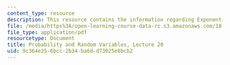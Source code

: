 ```yaml
---
content_type: resource
description: This resource contains the information regarding Exponential random variables.
file: /media/https%3A/open-learning-course-data-rc.s3.amazonaws.com/18-440-probability-and-random-variables-spring-2014/9c364e256bcc2b34ba6dd73025e8bcb2_MIT18_440S14_Lecture20.pdf
file_type: application/pdf
resourcetype: Document
title: Probability and Random Variables, Lecture 20
uid: 9c364e25-6bcc-2b34-ba6d-d73025e8bcb2
---
```

